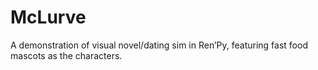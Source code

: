 # McLurve
A demonstration of visual novel/dating sim in Ren’Py, featuring fast food mascots as the characters.
